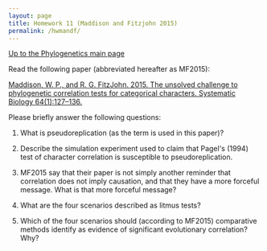 ```yaml
---
layout: page
title: Homework 11 (Maddison and Fitzjohn 2015)
permalink: /hwmandf/
---
```

[Up to the Phylogenetics main page](/phylogenetics2022/)

Read the following paper (abbreviated hereafter as MF2015):

[Maddison, W. P., and R. G. FitzJohn. 2015. The unsolved challenge to phylogenetic correlation tests for categorical characters. Systematic Biology 64(1):127–136.](https://doi.org/10.1093/sysbio/syu070)

Please briefly answer the following questions:

1. What is pseudoreplication (as the term is used in this paper)?

2. Describe the simulation experiment used to claim that Pagel's (1994) test of character correlation is susceptible to pseudoreplication.

3. MF2015 say that their paper is not simply another reminder that correlation does not imply causation, and that they have a more forceful message. What is that more forceful message?

4. What are the four scenarios described as litmus tests?

5. Which of the four scenarios should (according to MF2015) comparative methods identify as evidence of significant evolutionary correlation? Why?

